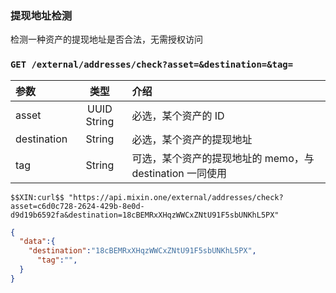### 提现地址检测

检测一种资产的提现地址是否合法，无需授权访问

### `GET /external/addresses/check?asset=&destination=&tag=` 

| 参数 | 类型 | 介绍 |
| :----- | :----: | :---- |
| asset | UUID String | 必选，某个资产的 ID |
| destination | String | 必选，某个资产的提现地址 |
| tag | String | 可选，某个资产的提现地址的 memo，与 destination 一同使用 |

```
$$XIN:curl$$ "https://api.mixin.one/external/addresses/check?asset=c6d0c728-2624-429b-8e0d-d9d19b6592fa&destination=18cBEMRxXHqzWWCxZNtU91F5sbUNKhL5PX"
```

```json
{
  "data":{
    "destination":"18cBEMRxXHqzWWCxZNtU91F5sbUNKhL5PX",
      "tag":"",
  }
}
```

